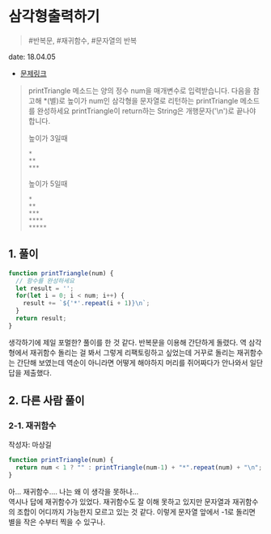 # 삼각형출력하기

> #반복문, #재귀함수, #문자열의 반복

date: 18.04.05

* [문제링크](https://programmers.co.kr/learn/challenge_codes/101)

> printTriangle 메소드는 양의 정수 num을 매개변수로 입력받습니다.
다음을 참고해 *(별)로 높이가 num인 삼각형을 문자열로 리턴하는 printTriangle 메소드를 완성하세요
printTriangle이 return하는 String은 개행문자('\n')로 끝나야 합니다.
>
>높이가 3일때
>```
>*
>**
>***
>```
>높이가 5일때
>```
>*
>**
>***
>****
>*****
>```

## 1. 풀이

```javascript
function printTriangle(num) {
  // 함수를 완성하세요
  let result = '';
  for(let i = 0; i < num; i++) {
  	result += `${'*'.repeat(i + 1)}\n`;
  }
  return result;
}
```

생각하기에 제일 포멀한? 풀이를 한 것 같다. 반복문을 이용해 간단하게 돌렸다. 역 삼각형에서 재귀함수 돌리는 걸 봐서 그렇게 리팩토링하고 싶었는데 거꾸로 돌리는 재귀함수는 간단해 보였는데 역순이 아니라면 어떻게 해야하지 머리를 쥐어짜다가 안나와서 일단 답을 제출했다.

## 2. 다른 사람 풀이

### 2-1. 재귀함수

작성자: 마상길

```javascript
function printTriangle(num) {
  return num < 1 ? "" : printTriangle(num-1) + "*".repeat(num) + "\n";
}
```

아... 재귀함수.... 나는 왜 이 생각을 못하나...  
역시나 답에 재귀함수가 있었다. 재귀함수도 잘 이해 못하고 있지만 문자열과 재귀함수의 조합이 어디까지 가능한지 모르고 있는 것 같다. 이렇게 문자열 앞에서 -1로 돌리면 별을 작은 수부터 찍을 수 있구나.


